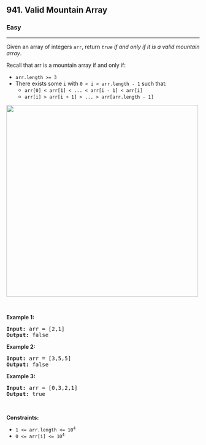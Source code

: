 <h2>941. Valid Mountain Array</h2><h3>Easy</h3><hr><div><p>Given an array of integers <code>arr</code>, return <em><code>true</code> if and only if it is a valid mountain array</em>.</p>

<p>Recall that arr is a mountain array if and only if:</p>

<ul>
	<li><code>arr.length &gt;= 3</code></li>
	<li>There exists some <code>i</code> with <code>0 &lt; i &lt; arr.length - 1</code> such that:
	<ul>
		<li><code>arr[0] &lt; arr[1] &lt; ... &lt; arr[i - 1] &lt; arr[i] </code></li>
		<li><code>arr[i] &gt; arr[i + 1] &gt; ... &gt; arr[arr.length - 1]</code></li>
	</ul>
	</li>
</ul>
<img src="https://assets.leetcode.com/uploads/2019/10/20/hint_valid_mountain_array.png" width="500">
<p>&nbsp;</p>
<p><strong>Example 1:</strong></p>
<pre><strong>Input:</strong> arr = [2,1]
<strong>Output:</strong> false
</pre><p><strong>Example 2:</strong></p>
<pre><strong>Input:</strong> arr = [3,5,5]
<strong>Output:</strong> false
</pre><p><strong>Example 3:</strong></p>
<pre><strong>Input:</strong> arr = [0,3,2,1]
<strong>Output:</strong> true
</pre>
<p>&nbsp;</p>
<p><strong>Constraints:</strong></p>

<ul>
	<li><code>1 &lt;= arr.length &lt;= 10<sup>4</sup></code></li>
	<li><code>0 &lt;= arr[i] &lt;= 10<sup>4</sup></code></li>
</ul>
</div>